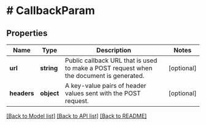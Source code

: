 # # CallbackParam

## Properties

Name | Type | Description | Notes
------------ | ------------- | ------------- | -------------
**url** | **string** | Public callback URL that is used to make a POST request when the document is generated. | [optional]
**headers** | **object** | A key-value pairs of header values sent with the POST request. | [optional]

[[Back to Model list]](../../README.md#models) [[Back to API list]](../../README.md#endpoints) [[Back to README]](../../README.md)
